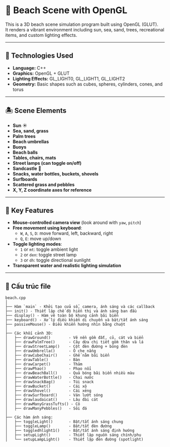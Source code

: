 # 🌴 Beach Scene with OpenGL

This is a 3D beach scene simulation program built using OpenGL (GLUT).  
It renders a vibrant environment including sun, sea, sand, trees, recreational items, and custom lighting effects.

---

## 🧰 Technologies Used

- **Language:** C++
- **Graphics:** OpenGL + GLUT
- **Lighting Effects:** GL_LIGHT0, GL_LIGHT1, GL_LIGHT2
- **Geometry:** Basic shapes such as cubes, spheres, cylinders, cones, and torus

---

## 🏝️ Scene Elements

- **Sun** ☀️  
- **Sea, sand, grass**  
- **Palm trees**  
- **Beach umbrellas**  
- **Buoys**  
- **Beach balls**  
- **Tables, chairs, mats**  
- **Street lamps (can toggle on/off)**  
- **Sandcastle** 🏰  
- **Snacks, water bottles, buckets, shovels**  
- **Surfboards**  
- **Scattered grass and pebbles**  
- **X, Y, Z coordinate axes for reference**

---

## 🔦 Key Features

- **Mouse-controlled camera view** (look around with `yaw`, `pitch`)
- **Free movement using keyboard**:  
  - `W`, `A`, `S`, `D`: move forward, left, backward, right  
  - `Q`, `E`: move up/down
- **Toggle lighting modes**:  
  - `1` or `mt`: toggle ambient light  
  - `2` or `den`: toggle street lamp  
  - `3` or `dh`: toggle directional sunlight
- **Transparent water and realistic lighting simulation**

---

## 📁 Cấu trúc file

```
beach.cpp
│
├── Hàm `main` - Khởi tạo cửa sổ, camera, ánh sáng và các callback
├── init() - Thiết lập chế độ hiển thị và ánh sáng ban đầu
├── display() - Hàm vẽ toàn bộ khung cảnh bãi biển
├── keyboard() - Xử lý điều khiển di chuyển và bật/tắt ánh sáng
├── passiveMouse() - Điều khiển hướng nhìn bằng chuột
│
├── Các khối cảnh 3D:
│   ├── drawGround()        - Vẽ nền gồm đất, cỏ, cát và biển
│   ├── drawPalmTree()      - Cây dừa chi tiết gồm thân và lá
│   ├── drawStreetLamp()    - Cột đèn đường + bóng đèn
│   ├── drawUmbrella()      - Ô che nắng
│   ├── drawCubeChair()     - Ghế nằm bãi biển
│   ├── drawTable()         - Bàn
│   ├── drawCarpet()        - Thảm
│   ├── drawPhao()          - Phao nổi
│   ├── drawBeachBall()     - Quả bóng bãi biển nhiều màu
│   ├── drawWaterBottle()   - Chai nước
│   ├── drawSnackBag()      - Túi snack
│   ├── drawBucket()        - Cái xô
│   ├── drawShovel()        - Cái xẻng
│   ├── drawSurfboard()     - Ván lướt sóng
│   ├── drawlaudaicat()     - Lâu đài cát
│   ├── drawManyGrassTufts() - Cỏ
│   ├── drawManyPebbles()   - Sỏi đá
│
├── Các hàm ánh sáng:
│   ├── toggleLight()       - Bật/tắt ánh sáng chung
│   ├── toggleLamp()        - Bật/tắt đèn đường
│   ├── toggledhlight1()    - Bật/tắt ánh sáng định hướng
│   ├── setupLight()        - Thiết lập nguồn sáng chính/phụ
│   └── setupLampLight()    - Thiết lập đèn đường (spotlight)
```
